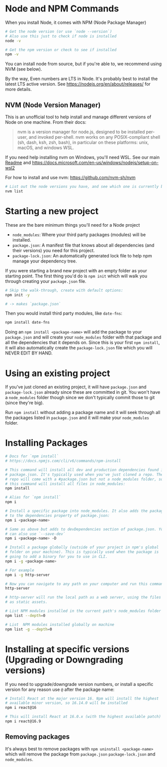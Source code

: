 # Node and NPM Commands

When you install Node, it comes with NPM (Node Package Manager)

```sh
# Get the node version (or use `node --version`)
# Also use this just to check if node is installed
node -v

# Get the npm version or check to see if installed
npm -v
```

You can install node from source, but if you're able to, we recommend using NVM (see below).

By the way, Even numbers are LTS in Node. It's probably best to install the latest LTS active version. See https://nodejs.org/en/about/releases/ for more details.

## NVM (Node Version Manager)

This is an unofficial tool to help install and manage different versions of Node on one machine. From their docs:

> nvm is a version manager for node.js, designed to be installed per-user, and invoked per-shell. nvm works on any POSIX-compliant shell (sh, dash, ksh, zsh, bash), in particular on these platforms: unix, macOS, and windows WSL.

If you need help installing nvm on Windows, you'll need WSL. See our main [Readme](./README.md) and https://docs.microsoft.com/en-us/windows/nodejs/setup-on-wsl2

For how to install and use nvm: https://github.com/nvm-sh/nvm

```sh
# List out the node versions you have, and see which one is currently being used:
nvm list
```

# Starting a new project

These are the bare minimum things you'll need for a Node project

- `node_modules`: Where your third party packages (modules) will be installed.
- `package.json`: A manifest file that knows about all dependencies (and their versions) you need for this project.
- `package-lock.json`: An automatically generated lock file to help npm manage your dependency tree.

If you were starting a brand new project with an empty folder as your starting point. The first thing you'd do is `npm init` which will walk you through creating your `package.json` file.

```sh
# Skip the walk-through, create with default options:
npm init -y

# -> makes `package.json`
```

Then you would install third party modules, like `date-fns`:

```sh
npm install date-fns
```

Doing an `npm install <package-name>` will add the package to your `package.json` and will create your `node_modules` folder with that package and all the dependencies that it depends on. Since this is your first `npm install`, it will also automatically create the `package-lock.json` file which you will NEVER EDIT BY HAND.

# Using an existing project

If you've just cloned an existing project, it will have `package.json` and `package-lock.json` already since these are committed in git. You won't have a `node_modules` folder though since we don't typically commit those to git (since they're big).

Run `npm install` without adding a package name and it will seek through all the packages listed in `package.json` and it will make your `node_modules` folder.

# Installing Packages

```sh
# Docs for `npm install`
# https://docs.npmjs.com/cli/v6/commands/npm-install

# This command will install all dev and production dependencies found in
# package.json. It's typically used when you've just cloned a repo. The
# repo will come with a #package.json but not a node_modules folder, so
# this command will install all files in node_modules:
npm install

# Alias for `npm install`
npm i

# Install a specific package into node_modules. It also adds the package
# to the dependencies property of package.json:
npm i <package-name>

# Same as above but adds to devDependencies section of package.json. You
# can also use `--save-dev`
npm i <package-name> -D

# Install a package globally (outside of your project in npm's global
# folder on your machine). This is typically used when the package is
# going to add a binary for you to use in CLI.
npm i -g <package-name>

# For example
npm i -g http-server

# Now you can navigate to any path on your computer and run this command
http-server

# http-server will run the local path as a web server, using the files
# as static assets.

# List NPM modules installed in the current path's node_modules folder
npm list --depth=0

# List  NPM modules installed globally on machine
npm list -g --depth=0
```

# Installing at specific versions (Upgrading or Downgrading versions)

If you need to upgrade/downgrade version numbers, or install a specific version for any reason use `@` after the package name:

```sh
# Install React at the major version 16. Npm will install the highest
# available minor version, so 16.14.0 will be installed
npm i react@16

# This will install React at 16.0.x (with the highest available patch)
npm i react@16.9
```

## Removing packages

It's always best to remove packages with `npm uninstall <package-name>` which will remove the package from `package.json` `package-lock.json` and `node_modules`.
